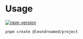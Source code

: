 # Usage

[![npm version](https://img.shields.io/npm/v/@leondreamed/create-project)](https://npmjs.com/package/@leondreamed/create-project)

```shell
pnpm create @leondreamed/project
```
